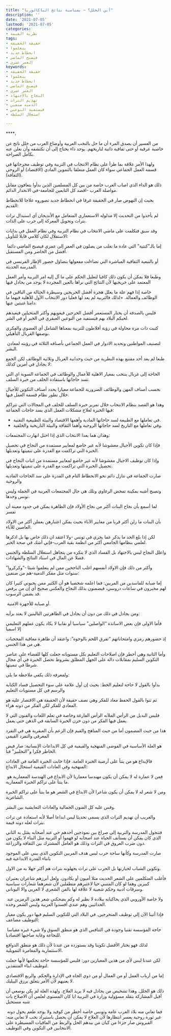 ```yaml
---
title: "أين الخلل؟ – بمناسبة نتائج الباكالوريا"
description: ''
date: '2021-07-05'
lastmod: '2021-07-05'
categories:
- نظرية القيمة
tags:
- حقيقة الحقيقة
- يتعلموا
- انحطاط جديد
- فيصبح الماضي
- العمر عمري
keywords:
- حقيقة الحقيقة
- يتعلموا
- انحطاط جديد
- فيصبح الماضي
- العمر عمري
- النجاح بالاجتهاد
- تهديم التراث
- الدمية صنفين
- فيستفيد النوعين
- استغلال السلطة

---
```

****،

من العسير أن يصدق المرء أن ما حل بالنخب العربية وأوضاع العرب من خلل ناتج عن خاصية عرقية أو حتى ثقافية ذاتية لتاريخهم. يوجد داء يحتاج إلى أن نكتشفه وأن نعلن عنه بكامل الصراحة.

ولهذا الأمر علاقة بما طرأ على نظام الانتخاب في التربية وفي توظيف مخرجاتها في قسمة العمل الجماعي سواء كان العمل متعلقا بالتموين المادي (الاقتصاد) أو الروحي (الثقافة).

ذلك هو الداء الذي اصاب العرب خاصة من بين كل المسلمين الذين بدأوا يتعافون مقابل مواصلة العرب -اقصد كل التابعين للجامعة-في الانحدار الدائم.

بحيث إن النهوض صار في الحقيقة غرقا في انحطاط جديد تصوروه علاجا للانحطاط القديم:

لم يأخذوا من التحديث إلا مدلوله الاستعماري المتعامل مع الأنديجان أي استبدال تراث بتراث وتحويل المعركة إلى حرب على الذات.

وقد سبق فتكلمت على ماضي الانتخاب في نظام التربية وفي نظام العمل في بدايات الاستقلال لكان كلامي قابلا للتأويل:

 إما بالـ”كنتية” التي عادة ما تغلب من يصلون في العمر إلى عمري فيصبح الماضي دائما أفضل من الحاضر ومن المستقبل.

أو بالتبعية الثقافية المباشرة التي تضاءلت مفعولها بتضاؤل حضور الإطار الفرنسي في المدرسة الحديثة.

وطبعا فلا يمكن أن يكون ذلك كافيا لتعليل الحكم على ما آل إليه امر التربية وأمر العمل المعتمد على خريجيها لأن النتائج التي نراها بالعين المجردة لا يوجد من يجادل فيها

خاصة إذا فهم علة ما يعلل هجرة أفضل الخريجين وسيطرة الحثالة من الباقين في الوظائف والعمالة. +لذلك فالتربية لم يعد لها فعليا دور الانتخاب الأول للأهلية فيهما ما دامتا غنيتين عنها.

فليس بالصدفة أن يختار المستعمر أفضل الخرجين فيغويهم وأكثر المتحيلين فيعيدهم لحيكم البلاد بهم فيستفيد من النوعين العبقري في الخير أو في الشر.

كتبت ذات مرة محاولة في رؤية أفلاطون للتربية بمعناها الشامل أي العضوي والفكري بوصفها الغربال التأهيلي.

 لتصنيف المواطنين وتحديد الادوار في العمل الجماعي بأصنافه الثلاثة في رؤيته لمعادن البشر.

طبعا لم يعد أحد مقتنع بهذه النظرية من حيث وحدانية الغربال وثلاثية الوظائف لكن الجمع لا يجادل في أمرين كذلك:

الحاجة إلى غربال ينتخب بمعيار الاهلية للأعمال والوظائف في الجماعة السوية اي التي تسد حاجاتها باستفادة الخلف من خبرة السلف.

بحسب أصناف المهن والوظائف الضرورية للجماعة معيارا يحدد أصناف التكوين للأجيال خلال تطور نظام قسمة العمل فيها.

وهذا هو القصد بنظام الانتخاب خلال تمرير خبرة السلف للخلف في المجالات التي تتراكم فيها الخبرة لعلاج مشكلات العمل الذي يسد حاجات الجماعة:

* في تعاملها مع الطبيعة لسد حاجاتها المادية وأهمها الاقتصاد والبيئة الطبيعية التقنية.
* وفي تعاملها مع التاريخ لسد حاجاتها الروحية وأهما الثقافة والبيئة التاريخية والخلقية.

وهذان هما بعدا الانتخاب الذي إذا اختل انهارت المجتمعات:

فإذا كان تكوين الأجيال مغشوشا لأنه غير خاضع لمعايير مستمدة من النجاح في تحصيل الخبرة التي تراكمت مع القدرة على تنميتها وتعديلها.

وإذا كان توظيف الاجيال مغشوشا لأنه غير خاضع لمعايير مستمدة من اثبات النجاح في تحصيل الخبرة التي تراكمت مع القدرة على تنميتها وتعديلها.

صارت الجماعة في تنازل دائم نحو الانحطاط التام في القدرة على سد الحاجات المادية والروحية

وتصبح أشبه بمكينة تمخض الرغاوي وتلك هي حال المجتمعات العربية في الجملة وليس تونس وحدها.

لما أسمع بأن نجاح البنات أكثر من نجاح الأولاد فإن الظاهرة يمكن في حدود معينة أن تفسر

بأن البنات ما زلن أكثر قربا من معايير الآباء بحيث يمكن اعتبارهن يعملن أكثر من الاولاد العاصين للآباء.

لكن إذا بلغ الحد ما يذكر عما يجري في تونس -ولا اعتقد ان ذلك خاص بها بل اذكرها لعلمي بنظامها الجامعي أكثر من انظمة بقية العرب-فإني أشك في صحة الخبر.

واعلل النجاح ليس بالاجتهاد بل الفساد الذي لا ينكره من يتجاهل استغلال السلطة والجنس فضلا عن المال في اسناد النتائج والشهادات.

وأكثر من ذلك فإن الاولاد أنفسهم اغلب الناجحين ممن لم يتعلموا شيئا -“وكركروا” سنوات مثل مفكر الدمية-هم من صنفين:

إما صبابة للفاسدين من المربين: فما اعلمه شخصيا هو أن الكثير ممن يحبوني كثيرا كان لهم مخبرون في ساعات دروسي، فيضمنون بذلك النجاح والعكس صحيح أي إن من يرفض قد يضمن الرسوب.

 أو صبابة للأجهزة الامنية.

ومن يجادل في ذلك من دون أن يجادل في الظاهرتين التاليتين لا يعتد برأيه:

فأما الاولى فإن بعض الاساتذة “الواصلين” سياسيا أو نقابيا لا يكاد يكون عملهم التعليمي إلا اسميا

إذ حضورهم رمزي وامتحاناتهم “تفرق اللحم بالوجوه”: واعتقد أن ظاهرة معاقبة المحجبات هي من هذا الجنس.

وأما الثانية وهي أخطر فإن اصلاحات التعليم بكل مستوياته جعلت كلها للقضاء على عناصر التكوين السليم بمقابلات دالة على الجهل المطلق بشروط تحصل الخبرة في أي مجال شرطا في تنميتها.

ولمعرفة ذلك يكفي ملاحظة ما يلي:

بدأوا بالقول لا حاجة لتعليم الخط: بحيث إن أول علامة على سوء التحصيل فساد الكتابة والرسم في كل مستويات التعليم

ثم ثنوا بالقول الحفظ معاد للفكر وهي نصف حقيقة لأن الحقيقة هي الاقتصار عليه هو المعادي للفكر لكن الفكر من دونه هراء.

فليس البديل من الرأس الملآنه الرأس الفارغة وخاصة في تعلم اللغات والفنون التي لا يعمل فيها الفكر من دون خزن الخبرة السابقة في الذهن حتى يعمل.

هذا من حيث المضمون أما من حيث المناهج والقيم فإن الزعم بأن العبقرية هي في التفرد المعرفي والتفرد القيمي

هو العلة الأساسية في الفوضى المنهجية والقيمية في كل الابداعات الإنسانية: صار فيض الخاطر فكرا و”التخلبيز” فنا.

فالإبداع هو من ينتأ على أرضية الخبرة العامة. فإذا خابت الخبرة العامة في العادات المنهجية وفي العادات القيمية استحال الابداع:

 فمن لا عمارة له لا يمكن أن يكون مهندسا معماريا لأن الابداع في الهندسة المعمارية هو ما ينتأ على تراكم الخبرة المعمارية.

ومن لا شعر له لا يمكن أن يكون شاعرا لأن الابداع في الشعر هو ما ينتأ على تراكم الخبرة الشاعرية.

وقس عليه كل الفنون الجمالية والعادات التعايشية بين البشر.

والغريب أن تهديم التراث الذي يسمى تحديثا ليس ابداعا أصلا لأنه استعادة عن تراث بتراث لعله دونه قيمة.

فتتحول المدرسة والتربية إلى صراع بين نموذجين أحدهم حي عند أصحابه يقتل به الثاني الذي كان يمكن أن يستأنف الحياة عند اصحابه لو فهموا أو التربية مثل البناء لا يكون من دون ضرب العروق في التراث وذلك هو العامل المشترك بين الثقافة والزراعة.

صارت المدرسة وكأنها ساحة حرب ليس هدف المربين التكوين الذي يبني على الموجود بانتاء القدرة الابداعية فيه

وتكوين الشباب لحيازتها بل الحرب على تراث يجهلونه بتراث هم أكثر جهلا به من الاول.

فأغلب المتكلمين على الشعر الحديث مثلا أميون أو يكادون. ولعل أبرزهم شاعران يعتبران كبيرين وهما لو كان المتنبي حيا لاعتبرهم متطفلين لأن شعرهما شعارات سياسية وسرقات ادبية وحكم شعبية لا علاقة لها بالفن الشعري لا العربي والا اليوناني.

 ولا خاصة الأوروبي الذي يحاكيانه ببلادة لا نظير له وكم يضحكني شعر هذين الرمزين عند الحداثيين وهم عندي أفسدوا العربية وليس الشعر وحده.

فإذا أتينا الآن إلى توظيف المتخرجين. في البلاد التي للتكوين السليم فيها دور يكون معيار التوظيف مضاعف:

 حاجة المؤسسة تقنيا وجودة في التنافس الذي هو منطق السوق ولا شيء غيره مقياسا للنجاعة وغاية صاحبها اقتصاديا.

لذلك فهو يختار الأفضل تكوينا وقد يستورده من عندنا لأن ذلك هو منطق الدوافع الاستثمارية والمغامرة التمويلية.

لكن عندنا ليس لأي من هذين المعيارين دور: فليس للمؤسسة حاجة تحكمها لأنها جعلت لتوظيف ابناء المتنفذين.

إما من أرباب العمل أو من العمال أو من ذوي الجاه في الإدارة والحكم. والربع الاقتصادي لا يعنيهم لأن الأمر يتعلق برزق البيليك.

ذلك هو الخلل. وهذا تشخيص من يجادل فيه لا يريد العلاج. ولهذه العلة لم يكن بوصعي أن أقبل المشاركة بتقلد مسؤولية وزارة في التربية ايا كان المستوى لعلمي أن الاصلاح بات شبه مستحيل

 فما تعاني منه بلاد العرب عامة وتونس خاصة أخطر من كوفيد ولا يوجد طعم يحول دونه غير ثورة روحية يعسر انتظارها لأن العلاج لا يمكن أن يحصل باستيراد نخب لا تعاني منه: الفيروس صار جزءا من كيان من بيدهم الحل والربط من المافيات المسيطرة على الانتخابين في التكوين وفي التوظيف.

###